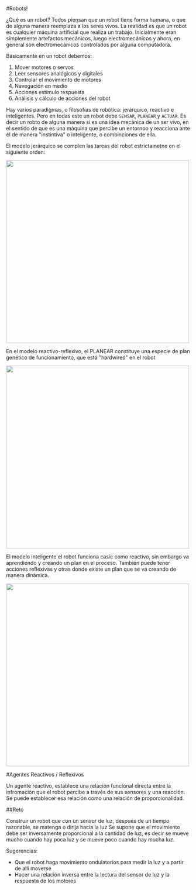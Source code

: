 #Robots!

¿Qué es un robot? Todos piensan que un robot tiene forma humana, o que de alguna manera reemplaza a los seres vivos. La realidad es que un robot es cualquier máquina artificial que realiza un trabajo.  Inicialmente eran simplemente artefactos mecánicos, luego electromecánicos y ahora, en general son electromecánicos controlados por alguna computadora.

Básicamente en un robot debemos:

1. Mover motores o servos
2. Leer sensores analógicos y digitales
3. Controlar el movimiento de motores
4. Navegación en medio
5. Acciones estímulo respuesta
6. Análisis y cálculo de acciones del robot

Hay varios paradigmas, o filosofías de robótica: jerárquico, reactivo e inteligentes. Pero en todas este un robot debe `SENSAR`, `PLANEAR` y `ACTUAR`. Es decir un robto de alguna manera si es una idea mecánica de un ser vivo, en el sentido de que es una máquina que percibe un entornoo y reacciona ante él de manera "instintiva" o inteligente, o combinciones de ella.

El modelo jerárquico se complen las tareas del robot estrictametne en el siguiente orden:

<img src="https://github.com/tomasdecamino/Kit-Robotica-Experimental/blob/master/Agentes_Reactivos_Reflexivos/Hierarchical.JPG" width="500">

En el modelo reactivo-reflexivo, el PLANEAR constituye una especie de plan genético de funcionamiento, que está "hardwired" en el robot

<img src="https://github.com/tomasdecamino/Kit-Robotica-Experimental/blob/master/Agentes_Reactivos_Reflexivos/Reactive.JPG" width="500">

El modelo inteligente el robot funciona casic como reactivo, sin embargo va aprendiendo y creando un plan en el proceso. También puede tener acciones reflexivas y otras donde existe un plan que se va creando de manera dinámica.

<img src="https://github.com/tomasdecamino/Kit-Robotica-Experimental/blob/master/Agentes_Reactivos_Reflexivos/Intelligent.JPG" width="500">

#Agentes Reactivos / Reflexivos

Un agente reactivo, establece una relación funcional directa entre la infromación que el robot percibe a través de sus sensores y una reacción.  Se puede establecer esa relación como una relación de proporcionalidad.

##Reto

Construir un robot que con un sensor de luz, después de un tiempo razonable, se matenga o dirija hacia la luz  Se supone que el movimiento debe ser inversamente proporcional a la cantidad de luz, es decir se mueve mucho cuando hay poca luz y se mueve poco cuando hay mucha luz.

Sugerencias:

* Que el robot haga movimiento ondulatorios para medir la luz y a partir de allí moverse
* Hacer una relación inversa entre la lectura del sensor de luz y la respuesta de los motores


